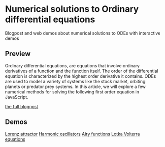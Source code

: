 # Numerical solutions to Ordinary differential equations
Blogpost and web demos about numerical solutions to ODEs with interactive demos

## Preview

Ordinary differential equations, are equations that involve ordinary derivatives of a function and the function itself. The order of the differential equation is characterized by the highest order derivative it contains. ODEs    are used to model a variety of systems like the stock market, orbiting planets or predator prey systems. In this    article, we will explore a few numerical methods for solving the following first order equation in JavaScript.

[the full blogpost](https://missing-user.github.io/ode/)

## Demos
[Lorenz attractor](https://missing-user.github.io/ode/lorenz)
[Harmonic oscillators](https://missing-user.github.io/ode/oscillator)
[Airy functions](https://missing-user.github.io/ode/lotkavolterra)
[Lotka Volterra equations](https://missing-user.github.io/ode/lorenz)